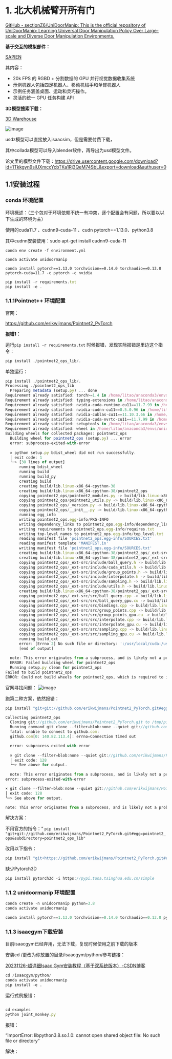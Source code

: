 # 1. 北大机械臂开所有门

[GitHub - sectionZ6/UniDoorManip: This is the official repository of UniDoorManip: Learning Universal Door Manipulation Policy Over Large-scale and Diverse Door Manipulation Environments.](https://github.com/sectionZ6/UniDoorManip?tab=readme-ov-file)

**基于交互的模拟部件：**

[SAPIEN](https://sapien.ucsd.edu/)

其内容：

- 20k FPS 的 RGBD + 分割数据的 GPU 并行视觉数据收集系统
- 示例机器人包括四足机器人、移动机械手和单臂机器人
- 示例任务涵盖桌面、运动和灵巧操作。
- 灵活的统一 GPU 任务构建 API

**3D模型搜索下载：**

[3D Warehouse](https://3dwarehouse.sketchup.com/)

![image](https://github.com/LiTaobate/IsaacGym_Unidoormanip/assets/73519321/682c3268-7b04-4f51-b08e-cf2b71c40e59)

usdz模型可以直接放入isaacsim，但是需要付费下载，

其中collada模型可以导入blender软件，再导出为usd模型文件。

论文里的模型文件下载：https://drive.usercontent.google.com/download?id=1Tkkgyn9slUXmcxYcbTKa1Rj3QeM74SbL&export=download&authuser=0

## 1.1安装过程

### conda 环境配置

环境概述：（三个包对于环境依赖不统一有冲突，逐个配置会有问题，所以要以以下生成的环境为主）

使用的cuda11.7 、cudnn9-cuda-11  、cudn pytorch==1.13.0、python3.8

其中cudnn安装使用：sudo  apt-get install cudnn9-cuda-11

```
conda env create -f environment.yml
```

```
conda activate unidoormanip
```

```
conda install pytorch==1.13.0 torchvision==0.14.0 torchaudio==0.13.0 pytorch-cuda=11.7 -c pytorch -c nvidia
```

```jsx
pip install -r requirements.txt
pip install -e .
```

### **1.1.1Pointnet++** 环境配置

官网：

https://github.com/erikwijmans/Pointnet2_PyTorch

**报错1：**

运行`pip install -r requirements.txt` 时候报错，发现实际报错是里边这个指令：

```jsx
pip install ./pointnet2_ops_lib/.  
```

单独运行：

```jsx
pip install ./pointnet2_ops_lib/.                                                                                                                                                                            ─╯
Processing ./pointnet2_ops_lib
  Preparing metadata (setup.py) ... done
Requirement already satisfied: torch>=1.4 in /home/litao/anaconda3/envs/unidoormanip/lib/python3.8/site-packages (from pointnet2_ops==3.0.0) (1.13.1)
Requirement already satisfied: typing-extensions in /home/litao/anaconda3/envs/unidoormanip/lib/python3.8/site-packages (from torch>=1.4->pointnet2_ops==3.0.0) (4.12.1)
Requirement already satisfied: nvidia-cuda-runtime-cu11==11.7.99 in /home/litao/anaconda3/envs/unidoormanip/lib/python3.8/site-packages (from torch>=1.4->pointnet2_ops==3.0.0) (11.7.99)
Requirement already satisfied: nvidia-cudnn-cu11==8.5.0.96 in /home/litao/anaconda3/envs/unidoormanip/lib/python3.8/site-packages (from torch>=1.4->pointnet2_ops==3.0.0) (8.5.0.96)
Requirement already satisfied: nvidia-cublas-cu11==11.10.3.66 in /home/litao/anaconda3/envs/unidoormanip/lib/python3.8/site-packages (from torch>=1.4->pointnet2_ops==3.0.0) (11.10.3.66)
Requirement already satisfied: nvidia-cuda-nvrtc-cu11==11.7.99 in /home/litao/anaconda3/envs/unidoormanip/lib/python3.8/site-packages (from torch>=1.4->pointnet2_ops==3.0.0) (11.7.99)
Requirement already satisfied: setuptools in /home/litao/anaconda3/envs/unidoormanip/lib/python3.8/site-packages (from nvidia-cublas-cu11==11.10.3.66->torch>=1.4->pointnet2_ops==3.0.0) (69.5.1)
Requirement already satisfied: wheel in /home/litao/anaconda3/envs/unidoormanip/lib/python3.8/site-packages (from nvidia-cublas-cu11==11.10.3.66->torch>=1.4->pointnet2_ops==3.0.0) (0.43.0)
Building wheels for collected packages: pointnet2_ops
  Building wheel for pointnet2_ops (setup.py) ... error
  error: subprocess-exited-with-error
  
  × python setup.py bdist_wheel did not run successfully.
  │ exit code: 1
  ╰─> [38 lines of output]
      running bdist_wheel
      running build
      running build_py
      creating build
      creating build/lib.linux-x86_64-cpython-38
      creating build/lib.linux-x86_64-cpython-38/pointnet2_ops
      copying pointnet2_ops/pointnet2_modules.py -> build/lib.linux-x86_64-cpython-38/pointnet2_ops
      copying pointnet2_ops/pointnet2_utils.py -> build/lib.linux-x86_64-cpython-38/pointnet2_ops
      copying pointnet2_ops/_version.py -> build/lib.linux-x86_64-cpython-38/pointnet2_ops
      copying pointnet2_ops/__init__.py -> build/lib.linux-x86_64-cpython-38/pointnet2_ops
      running egg_info
      writing pointnet2_ops.egg-info/PKG-INFO
      writing dependency_links to pointnet2_ops.egg-info/dependency_links.txt
      writing requirements to pointnet2_ops.egg-info/requires.txt
      writing top-level names to pointnet2_ops.egg-info/top_level.txt
      reading manifest file 'pointnet2_ops.egg-info/SOURCES.txt'
      reading manifest template 'MANIFEST.in'
      writing manifest file 'pointnet2_ops.egg-info/SOURCES.txt'
      creating build/lib.linux-x86_64-cpython-38/pointnet2_ops/_ext-src
      creating build/lib.linux-x86_64-cpython-38/pointnet2_ops/_ext-src/include
      copying pointnet2_ops/_ext-src/include/ball_query.h -> build/lib.linux-x86_64-cpython-38/pointnet2_ops/_ext-src/include
      copying pointnet2_ops/_ext-src/include/cuda_utils.h -> build/lib.linux-x86_64-cpython-38/pointnet2_ops/_ext-src/include
      copying pointnet2_ops/_ext-src/include/group_points.h -> build/lib.linux-x86_64-cpython-38/pointnet2_ops/_ext-src/include
      copying pointnet2_ops/_ext-src/include/interpolate.h -> build/lib.linux-x86_64-cpython-38/pointnet2_ops/_ext-src/include
      copying pointnet2_ops/_ext-src/include/sampling.h -> build/lib.linux-x86_64-cpython-38/pointnet2_ops/_ext-src/include
      copying pointnet2_ops/_ext-src/include/utils.h -> build/lib.linux-x86_64-cpython-38/pointnet2_ops/_ext-src/include
      creating build/lib.linux-x86_64-cpython-38/pointnet2_ops/_ext-src/src
      copying pointnet2_ops/_ext-src/src/ball_query.cpp -> build/lib.linux-x86_64-cpython-38/pointnet2_ops/_ext-src/src
      copying pointnet2_ops/_ext-src/src/ball_query_gpu.cu -> build/lib.linux-x86_64-cpython-38/pointnet2_ops/_ext-src/src
      copying pointnet2_ops/_ext-src/src/bindings.cpp -> build/lib.linux-x86_64-cpython-38/pointnet2_ops/_ext-src/src
      copying pointnet2_ops/_ext-src/src/group_points.cpp -> build/lib.linux-x86_64-cpython-38/pointnet2_ops/_ext-src/src
      copying pointnet2_ops/_ext-src/src/group_points_gpu.cu -> build/lib.linux-x86_64-cpython-38/pointnet2_ops/_ext-src/src
      copying pointnet2_ops/_ext-src/src/interpolate.cpp -> build/lib.linux-x86_64-cpython-38/pointnet2_ops/_ext-src/src
      copying pointnet2_ops/_ext-src/src/interpolate_gpu.cu -> build/lib.linux-x86_64-cpython-38/pointnet2_ops/_ext-src/src
      copying pointnet2_ops/_ext-src/src/sampling.cpp -> build/lib.linux-x86_64-cpython-38/pointnet2_ops/_ext-src/src
      copying pointnet2_ops/_ext-src/src/sampling_gpu.cu -> build/lib.linux-x86_64-cpython-38/pointnet2_ops/_ext-src/src
      running build_ext
      error: [Errno 2] No such file or directory: ':/usr/local/cuda:/usr/local/cuda/bin/nvcc'
      [end of output]
  
  note: This error originates from a subprocess, and is likely not a problem with pip.
  ERROR: Failed building wheel for pointnet2_ops
  Running setup.py clean for pointnet2_ops
Failed to build pointnet2_ops
ERROR: Could not build wheels for pointnet2_ops, which is required to install pyproject.toml-based projects
```

官网寻找问题：
![image](https://github.com/LiTaobate/IsaacGym_Unidoormanip/assets/73519321/6f2c222b-2336-4ebc-9f31-961bf1ad66ad)


跑第二种方案，依然报错：

```jsx
pip install "git+git://github.com/erikwijmans/Pointnet2_PyTorch.git#egg=pointnet2_ops&subdirectory=pointnet2_ops_lib"                                                                                        ─╯

Collecting pointnet2_ops
  Cloning git://github.com/erikwijmans/Pointnet2_PyTorch.git to /tmp/pip-install-18othrsm/pointnet2-ops_b4243ffc2ff740bea1f0f42678bd0849
  Running command git clone --filter=blob:none --quiet git://github.com/erikwijmans/Pointnet2_PyTorch.git /tmp/pip-install-18othrsm/pointnet2-ops_b4243ffc2ff740bea1f0f42678bd0849
  fatal: unable to connect to github.com:
  github.com[0: 140.82.113.4]: errno=Connection timed out

  error: subprocess-exited-with-error
  
  × git clone --filter=blob:none --quiet git://github.com/erikwijmans/Pointnet2_PyTorch.git /tmp/pip-install-18othrsm/pointnet2-ops_b4243ffc2ff740bea1f0f42678bd0849 did not run successfully.
  │ exit code: 128
  ╰─> See above for output.
  
  note: This error originates from a subprocess, and is likely not a problem with pip.
error: subprocess-exited-with-error

× git clone --filter=blob:none --quiet git://github.com/erikwijmans/Pointnet2_PyTorch.git /tmp/pip-install-18othrsm/pointnet2-ops_b4243ffc2ff740bea1f0f42678bd0849 did not run successfully.
│ exit code: 128
╰─> See above for output.

note: This error originates from a subprocess, and is likely not a problem with pip.

```

解决方案：

不用官方的指令：“
`pip install "git+git://github.com/erikwijmans/Pointnet2_PyTorch.git#egg=pointnet2_ops&subdirectory=pointnet2_ops_lib"`

改用以下指令：

```jsx
pip install "git+https://github.com/erikwijmans/Pointnet2_PyTorch.git#egg=pointnet2_ops&subdirectory=pointnet2_ops_lib" 
```

缺少Pytorch3D

```jsx
pip install pytorch3d -i https://pypi.tuna.tsinghua.edu.cn/simple  
```

### 1.1.2 unidoormanip 环境配置

```jsx
conda create -n unidoormanip python=3.8
conda activate unidoormanip
```

```jsx
conda install pytorch==1.13.0 torchvision==0.14.0 torchaudio==0.13.0 pytorch-cuda=11.7 -c pytorch -c nvidia  
```

### 1.1.3 isaacgym下载安装

目前isaacgym已经弃用，无法下载，复现时候使用之前下载的版本

安装cd /更改为你放置的目录/isaacgym/python/参考链接：

[20231126-超详细Isaac Gym安装教程（基于双系统版本）-CSDN博客](https://blog.csdn.net/m0_37802038/article/details/134629194)

```python
cd /isaacgym/python/
conda activate unidoormanip
pip install -e .
```

运行式例报错：

```jsx

cd examples 
python joint_monkey.py
```

报错：

“ImportError: libpython3.8.so.1.0: cannot open shared object file: No such file or directory” 

解决：
